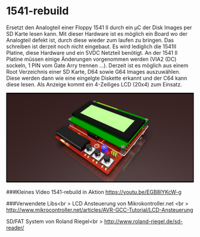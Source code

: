 # 1541-rebuild
Ersetzt den Analogteil einer Floppy 1541 II durch ein µC der Disk Images per SD Karte lesen kann. Mit dieser Hardware ist es möglich ein Board wo der Analogteil defekt ist, durch diese wieder zum laufen zu bringen. Das schreiben ist derzeit noch nicht eingebaut. Es wird lediglich die 1541II Platine, diese Hardware und ein 5VDC Netzteil benötigt. An der 1541 II Platine müssen einige Änderungen vorgenommen werden (VIA2 (DC) sockeln, 1 PIN vom Gate Arry trennen ...).
Derzeit ist es möglich aus einem Root Verzeichnis einer SD Karte, D64 sowie G64 Images auszuwählen. Diese werden dann wie eine eingelgte Diskette erkannt und der C64 kann diese lesen. Als Anzeige kommt ein 4-Zeiliges LCD (20x4) zum Einsatz.

![Screenshot](/hardware/1541-rebuild.png)

###Kleines Video 1541-rebuild in Aktion
https://youtu.be/EGB8lYKcW-g


###Verwendete Libs<br \>
LCD Ansteuerung von Mikrokontroller.net <br \>
http://www.mikrocontroller.net/articles/AVR-GCC-Tutorial/LCD-Ansteuerung

SD/FAT System von Roland Riegel<br \>
http://www.roland-riegel.de/sd-reader/
